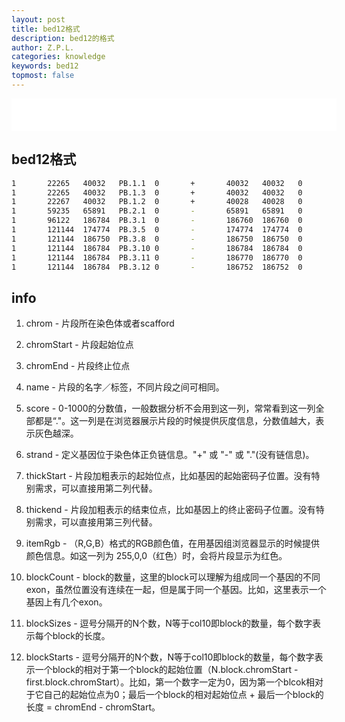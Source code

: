 ```yaml
---
layout: post
title: bed12格式
description: bed12的格式
author: Z.P.L.
categories: knowledge
keywords: bed12
topmost: false
---
```


<iframe frameborder="no" border="0" marginwidth="0" marginheight="0" width=520 height=52 src="//music.163.com/outchain/player?type=2&id=189072&auto=1&height=32"></iframe>

## bed12格式
 
``` sh
1       22265   40032   PB.1.1  0       +       40032   40032   0       8       84,76,290,108,82,130,107,287,   0,1102,1410,5094,8502,11034,16385,17480,
1       22265   40032   PB.1.3  0       +       40032   40032   0       7       84,290,108,82,130,107,287,      0,1410,5094,8502,11034,16385,17480,
1       22267   40032   PB.1.2  0       +       40028   40028   0       6       1698,108,82,130,107,287,        0,5092,8500,11032,16383,17478,
1       59235   65891   PB.2.1  0       -       65891   65891   0       3       3001,83,313,    0,5884,6343,
1       96122   186784  PB.3.1  0       -       186760  186760  0       10      241,93,109,207,93,173,102,181,1722,92,  0,32075,34883,36363,51258,55298,64207,75553,77911,90570,
1       121144  174774  PB.3.5  0       -       174774  174774  0       8       1902,93,109,207,93,173,102,741, 0,7053,9861,11341,26236,30276,39185,52889,
1       121144  186750  PB.3.8  0       -       186750  186750  0       10      1902,93,109,207,93,173,102,181,1722,430,        0,7053,9861,11341,26236,30276,39185,50531,52889,65176,
1       121144  186784  PB.3.10 0       -       186784  186784  0       11      1548,49,93,109,207,93,173,102,181,1722,92,      0,1853,7053,9861,11341,26236,30276,39185,50531,52889,65548,
1       121144  186784  PB.3.11 0       -       186770  186770  0       12      1131,49,93,109,207,93,173,102,71,181,1722,92,   0,1853,7053,9861,11341,26236,30276,39185,50001,50531,52889,65548,
1       121144  186784  PB.3.12 0       -       186752  186752  0       10      1131,49,93,109,207,93,173,181,1722,92,  0,1853,7053,9861,11341,26236,30276,50531,52889,65548,
```

## info

1. chrom - 片段所在染色体或者scafford

2. chromStart - 片段起始位点

3. chromEnd - 片段终止位点

4. name - 片段的名字／标签，不同片段之间可相同。

5. score - 0-1000的分数值，一般数据分析不会用到这一列，常常看到这一列全部都是“."。这一列是在浏览器展示片段的时候提供灰度信息，分数值越大，表示灰色越深。

6. strand - 定义基因位于染色体正负链信息。"+" 或 "-" 或 "."(没有链信息)。

7. thickStart - 片段加粗表示的起始位点，比如基因的起始密码子位置。没有特别需求，可以直接用第二列代替。

8. thickend - 片段加粗表示的结束位点，比如基因上的终止密码子位置。没有特别需求，可以直接用第三列代替。

9. itemRgb - （R,G,B）格式的RGB颜色值，在用基因组浏览器显示的时候提供颜色信息。如这一列为 255,0,0（红色）时，会将片段显示为红色。

10. blockCount - block的数量，这里的block可以理解为组成同一个基因的不同exon，虽然位置没有连续在一起，但是属于同一个基因。比如，这里表示一个基因上有几个exon。

11. blockSizes - 逗号分隔开的N个数，N等于col10即block的数量，每个数字表示每个block的长度。

12. blockStarts - 逗号分隔开的N个数，N等于col10即block的数量，每个数字表示一个block的相对于第一个block的起始位置（N.block.chromStart - first.block.chromStart）。比如，第一个数字一定为0，因为第一个blcok相对于它自己的起始位点为0；最后一个block的相对起始位点 + 最后一个block的长度 = chromEnd - chromStart。

